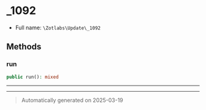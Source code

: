 
# _1092





* Full name: `\Zotlabs\Update\_1092`




## Methods


### run



```php
public run(): mixed
```












***


***
> Automatically generated on 2025-03-19
